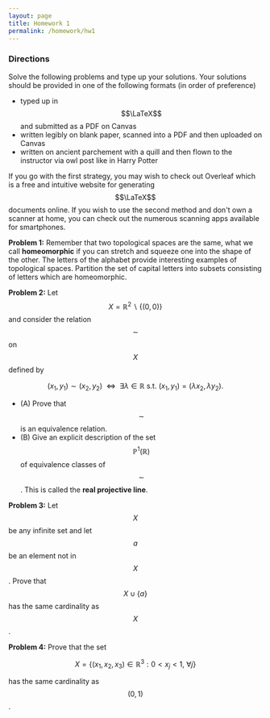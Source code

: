 ```yaml
---
layout: page
title: Homework 1
permalink: /homework/hw1
---
```


### Directions
Solve the following problems and type up your solutions.  Your solutions should be provided in one of the following formats (in order of preference)
* typed up in $$\LaTeX$$ and submitted as a PDF on Canvas
* written legibly on blank paper, scanned into a PDF and then uploaded on Canvas
* written on ancient parchement with a quill and then flown to the instructor via owl post like in Harry Potter

If you go with the first strategy, you may wish to check out Overleaf which is a free and intuitive website for generating $$\LaTeX$$ documents online.
If you wish to use the second method and don't own a scanner at home, you can check out the numerous scanning apps available for smartphones.

**Problem 1:**  Remember that two topological spaces are the same, what we call **homeomorphic** if you can stretch and squeeze one into the shape of the other.  The letters of the alphabet provide interesting examples of topological spaces.  Partition the set of capital letters into subsets consisting of letters which are homeomorphic.

**Problem 2:** Let $$X= \mathbb R^2\backslash\{(0,0)\}$$ and consider the relation $$\sim$$ on $$X$$ defined by

$$(x_1,y_1)\sim (x_2,y_2)\ \ \Leftrightarrow\ \ \exists \lambda\in\mathbb R\ \text{s.t.}\ (x_1,y_1) = (\lambda x_2,\lambda y_2).$$

* (A) Prove that $$\sim$$ is an equivalence relation.
* (B) Give an explicit description of the set $$\mathbb P^1(\mathbb R)$$ of equivalence classes of $$\sim$$.  This is called the **real projective line**.

**Problem 3:** Let $$X$$ be any infinite set and let $$a$$ be an element not in $$X$$.  Prove that $$X\cup \{a\}$$ has the same cardinality as $$X$$.

**Problem 4:** Prove that the set

$$X = \{(x_1,x_2,x_3)\in\mathbb R^3: 0< x_j < 1,\ \forall j\}$$

has the same cardinality as $$(0,1)$$.

